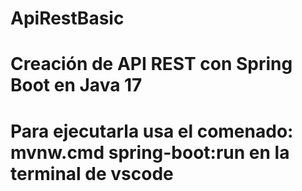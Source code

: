 # ApiRestBasic
# Creación de API REST con Spring Boot en Java 17
# Para ejecutarla usa el comenado: mvnw.cmd spring-boot:run en la terminal de vscode
